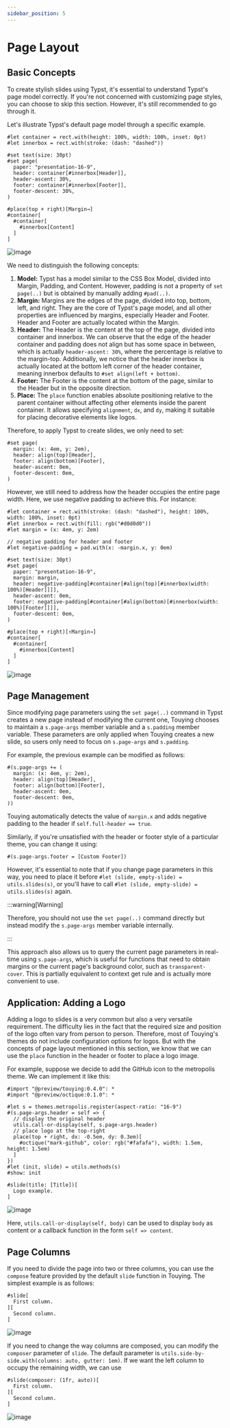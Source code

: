 ```yaml
---
sidebar_position: 5
---
```


# Page Layout

## Basic Concepts

To create stylish slides using Typst, it's essential to understand Typst's page model correctly. If you're not concerned with customizing page styles, you can choose to skip this section. However, it's still recommended to go through it.

Let's illustrate Typst's default page model through a specific example.

```typst
#let container = rect.with(height: 100%, width: 100%, inset: 0pt)
#let innerbox = rect.with(stroke: (dash: "dashed"))

#set text(size: 30pt)
#set page(
  paper: "presentation-16-9",
  header: container[#innerbox[Header]],
  header-ascent: 30%,
  footer: container[#innerbox[Footer]],
  footer-descent: 30%,
)

#place(top + right)[Margin→]
#container[
  #container[
    #innerbox[Content]
  ]
]
```

![image](https://github.com/touying-typ/touying/assets/34951714/70d48053-c777-4253-a9ca-ada360b5a987)

We need to distinguish the following concepts:

1. **Model:** Typst has a model similar to the CSS Box Model, divided into Margin, Padding, and Content. However, padding is not a property of `set page(..)` but is obtained by manually adding `#pad(..)`.
2. **Margin:** Margins are the edges of the page, divided into top, bottom, left, and right. They are the core of Typst's page model, and all other properties are influenced by margins, especially Header and Footer. Header and Footer are actually located within the Margin.
4. **Header:** The Header is the content at the top of the page, divided into container and innerbox. We can observe that the edge of the header container and padding does not align but has some space in between, which is actually `header-ascent: 30%`, where the percentage is relative to the margin-top. Additionally, we notice that the header innerbox is actually located at the bottom left corner of the header container, meaning innerbox defaults to `#set align(left + bottom)`.
5. **Footer:** The Footer is the content at the bottom of the page, similar to the Header but in the opposite direction.
6. **Place:** The `place` function enables absolute positioning relative to the parent container without affecting other elements inside the parent container. It allows specifying `alignment`, `dx`, and `dy`, making it suitable for placing decorative elements like logos.

Therefore, to apply Typst to create slides, we only need to set:

```typst
#set page(
  margin: (x: 4em, y: 2em),
  header: align(top)[Header],
  footer: align(bottom)[Footer],
  header-ascent: 0em,
  footer-descent: 0em,
)
```

However, we still need to address how the header occupies the entire page width. Here, we use negative padding to achieve this. For instance:

```typst
#let container = rect.with(stroke: (dash: "dashed"), height: 100%, width: 100%, inset: 0pt)
#let innerbox = rect.with(fill: rgb("#d0d0d0"))
#let margin = (x: 4em, y: 2em)

// negative padding for header and footer
#let negative-padding = pad.with(x: -margin.x, y: 0em)

#set text(size: 30pt)
#set page(
  paper: "presentation-16-9",
  margin: margin,
  header: negative-padding[#container[#align(top)[#innerbox(width: 100%)[Header]]]],
  header-ascent: 0em,
  footer: negative-padding[#container[#align(bottom)[#innerbox(width: 100%)[Footer]]]],
  footer-descent: 0em,
)

#place(top + right)[↑Margin→]
#container[
  #container[
    #innerbox[Content]
  ]
]
```

![image](https://github.com/touying-typ/touying/assets/34951714/d74896f4-90e7-4b36-a5a9-9c44307eb192)

## Page Management

Since modifying page parameters using the `set page(..)` command in Typst creates a new page instead of modifying the current one, Touying chooses to maintain a `s.page-args` member variable and a `s.padding` member variable. These parameters are only applied when Touying creates a new slide, so users only need to focus on `s.page-args` and `s.padding`.

For example, the previous example can be modified as follows:

```typst
#(s.page-args += (
  margin: (x: 4em, y: 2em),
  header: align(top)[Header],
  footer: align(bottom)[Footer],
  header-ascent: 0em,
  footer-descent: 0em,
))
```

Touying automatically detects the value of `margin.x` and adds negative padding to the header if `self.full-header == true`.

Similarly, if you're unsatisfied with the header or footer style of a particular theme, you can change it using:

```typst
#(s.page-args.footer = [Custom Footer])
```

However, it's essential to note that if you change page parameters in this way, you need to place it before `#let (slide, empty-slide) = utils.slides(s)`, or you'll have to call `#let (slide, empty-slide) = utils.slides(s)` again.

:::warning[Warning]

Therefore, you should not use the `set page(..)` command directly but instead modify the `s.page-args` member variable internally.

:::

This approach also allows us to query the current page parameters in real-time using `s.page-args`, which is useful for functions that need to obtain margins or the current page's background color, such as `transparent-cover`. This is partially equivalent to context get rule and is actually more convenient to use.

## Application: Adding a Logo

Adding a logo to slides is a very common but also a very versatile requirement. The difficulty lies in the fact that the required size and position of the logo often vary from person to person. Therefore, most of Touying's themes do not include configuration options for logos. But with the concepts of page layout mentioned in this section, we know that we can use the `place` function in the header or footer to place a logo image.

For example, suppose we decide to add the GitHub icon to the metropolis theme. We can implement it like this:

```typst
#import "@preview/touying:0.4.0": *
#import "@preview/octique:0.1.0": *

#let s = themes.metropolis.register(aspect-ratio: "16-9")
#(s.page-args.header = self => {
  // display the original header
  utils.call-or-display(self, s.page-args.header)
  // place logo at the top-right
  place(top + right, dx: -0.5em, dy: 0.3em)[
    #octique("mark-github", color: rgb("#fafafa"), width: 1.5em, height: 1.5em)
  ]
})
#let (init, slide) = utils.methods(s)
#show: init

#slide(title: [Title])[
  Logo example.
]
```

![image](https://github.com/touying-typ/touying/assets/34951714/055d77e7-5087-4248-b969-d8ef9d50c54b)

Here, `utils.call-or-display(self, body)` can be used to display `body` as content or a callback function in the form `self => content`.

## Page Columns

If you need to divide the page into two or three columns, you can use the `compose` feature provided by the default `slide` function in Touying. The simplest example is as follows:

```typst
#slide[
  First column.
][
  Second column.
]
```

![image](https://github.com/touying-typ/touying/assets/34951714/a39f88a2-f1ba-4420-8f78-6a0fc644704e)

If you need to change the way columns are composed, you can modify the `composer` parameter of `slide`. The default parameter is `utils.side-by-side.with(columns: auto, gutter: 1em)`. If we want the left column to occupy the remaining width, we can use

```typst
#slide(composer: (1fr, auto))[
  First column.
][
  Second column.
]
```

![image](https://github.com/touying-typ/touying/assets/34951714/aa84192a-4082-495d-9773-b06df32ab8dc)

